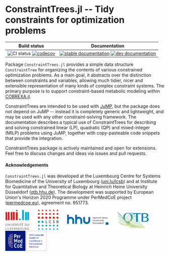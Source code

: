 
# ConstraintTrees.jl -- Tidy constraints for optimization problems

| Build status | Documentation |
|:---:|:---:|
| ![CI status](https://github.com/COBREXA/ConstraintTrees.jl/workflows/CI/badge.svg?branch=master) [![codecov](https://codecov.io/gh/COBREXA/ConstraintTrees.jl/branch/master/graph/badge.svg?token=A2ui7exGIH)](https://codecov.io/gh/COBREXA/ConstraintTrees.jl) | [![stable documentation](https://img.shields.io/badge/docs-stable-blue)](https://cobrexa.github.io/ConstraintTrees.jl/stable) [![dev documentation](https://img.shields.io/badge/docs-dev-cyan)](https://cobrexa.github.io/ConstraintTrees.jl/dev) |

Package `ConstraintTrees.jl` provides a simple data structure `ConstraintTree`
for organizing the contents of various constrained optimization problems. As a
main goal, it abstracts over the distinction between constraints and variables,
allowing much tidier, nicer and extensible representation of many kinds of
complex constraint systems. The primary purpose is to support constraint-based
metabolic modeling within
[COBREXA.jl](https://github.com/COBREXA/COBREXA.jl).

ConstraintTrees are intended to be used with
[JuMP](https://github.com/jump-dev/JuMP.jl), but the package does not depend on
JuMP -- instead it is completely generic and lightweight, and may be used with
any other constraint-solving framework. The documentation describes a typical
use of ConstraintTrees for describing and solving constrained linear (LP),
quadratic (QP) and mixed-integer (MILP) problems using JuMP, together with
copy-pasteable code snippets that provide the integration.

ConstraintTrees package is actively maintained and open for extensions. Feel
free to discuss changes and ideas via issues and pull requests.

#### Acknowledgements

`ConstraintTrees.jl` was developed at the Luxembourg Centre for Systems
Biomedicine of the University of Luxembourg
([uni.lu/lcsb](https://www.uni.lu/lcsb))
and at Institute for Quantitative and Theoretical Biology at Heinrich Heine
University Düsseldorf ([qtb.hhu.de](https://www.qtb.hhu.de/en/)).
The development was supported by European Union's Horizon 2020 Programme under
PerMedCoE project ([permedcoe.eu](https://www.permedcoe.eu/)),
agreement no. 951773.

<img src="docs/src/assets/unilu.svg" alt="Uni.lu logo" height="64px">   <img src="docs/src/assets/lcsb.svg" alt="LCSB logo" height="64px">   <img src="docs/src/assets/hhu.svg" alt="HHU logo" height="64px" style="height:64px; width:auto">   <img src="docs/src/assets/qtb.svg" alt="QTB logo" height="64px" style="height:64px; width:auto">   <img src="docs/src/assets/permedcoe.svg" alt="PerMedCoE logo" height="64px">
